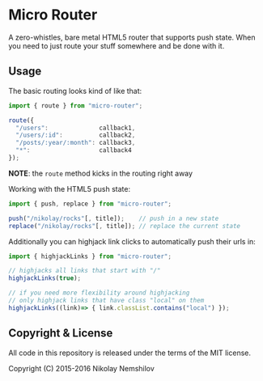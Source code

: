 # Micro Router

A zero-whistles, bare metal HTML5 router that supports push state. When you need
to just route your stuff somewhere and be done with it.

## Usage

The basic routing looks kind of like that:

```js
import { route } from "micro-router";

route({
  "/users":              callback1,
  "/users/:id":          callback2,
  "/posts/:year/:month": callback3,
  "*":                   callback4
});
```

__NOTE__: the `route` method kicks in the routing right away

Working with the HTML5 push state:

```js
import { push, replace } from "micro-router";

push("/nikolay/rocks"[, title]);    // push in a new state
replace("/nikolay/rocks"[, title]); // replace the current state
```

Additionally you can highjack link clicks to automatically push their urls in:

```js
import { highjackLinks } from "micro-router";

// highjacks all links that start with "/"
highjackLinks(true);

// if you need more flexibility around highjacking
// only highjack links that have class "local" on them
highjackLinks((link)=> { link.classList.contains("local") });
```

## Copyright & License

All code in this repository is released under the terms of the MIT license.

Copyright (C) 2015-2016 Nikolay Nemshilov
